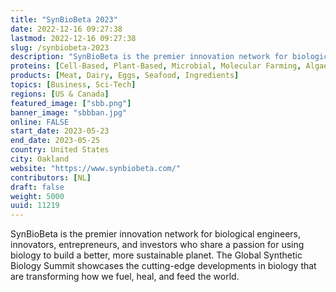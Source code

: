 ```yaml
---
title: "SynBioBeta 2023"
date: 2022-12-16 09:27:38
lastmod: 2022-12-16 09:27:38
slug: /synbiobeta-2023
description: "SynBioBeta is the premier innovation network for biological engineers, innovators, entrepreneurs, and investors who share a passion for using biology to build a better, more sustainable planet. The Global Synthetic Biology Summit showcases the cutting-edge developments in biology that are transforming how we fuel, heal, and feed the world."
proteins: [Cell-Based, Plant-Based, Microbial, Molecular Farming, Algae, Fungi]
products: [Meat, Dairy, Eggs, Seafood, Ingredients]
topics: [Business, Sci-Tech]
regions: [US & Canada]
featured_image: ["sbb.png"]
banner_image: "sbbban.jpg"
online: FALSE
start_date: 2023-05-23
end_date: 2023-05-25
country: United States
city: Oakland
website: "https://www.synbiobeta.com/"
contributors: [NL]
draft: false
weight: 5000
uuid: 11219
---
```

<p>SynBioBeta is the premier innovation network for biological engineers, innovators, entrepreneurs, and investors who share a passion for using biology to build a better, more sustainable planet. The Global Synthetic Biology Summit showcases the cutting-edge developments in biology that are transforming how we fuel, heal, and feed the world.</p>
